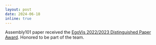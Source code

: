 ```yaml
---
layout: post
date: 2024-06-18
inline: true
---
```


Assembly101 paper received the [EgoVis 2022/2023 Distinguished Paper Award](https://egovis.github.io/awards/2022_2023/). Honored to be part of the team.
